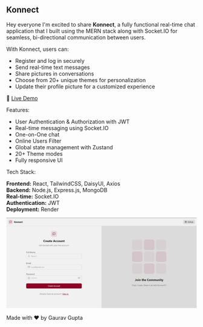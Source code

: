 ## **Konnect**

Hey everyone I'm excited to share **Konnect**, a fully functional real-time chat application that I built using the MERN stack along with Socket.IO for seamless, bi-directional communication between users.


With Konnect, users can:

- Register and log in securely
- Send real-time text messages
- Share pictures in conversations
- Choose from 20+ unique themes for personalization
- Update their profile picture for a customized experience

🔗 [Live Demo](https://new-chat-app-1-12qr.onrender.com/) 

Features:

- User Authentication & Authorization with JWT
- Real-time messaging using Socket.IO
- One-on-One chat
- Online Users Filter
- Global state management with Zustand
- 20+ Theme modes
- Fully responsive UI


Tech Stack:

**Frontend:** React, TailwindCSS, DaisyUI, Axios  
**Backend:** Node.js, Express.js, MongoDB  
**Real-time:** Socket.IO  
**Authentication:** JWT  
**Deployment:** Render 

![Konnect Demo-Landing Page](assets/Signup_Login.png)




Made with ❤️ by Gaurav Gupta

